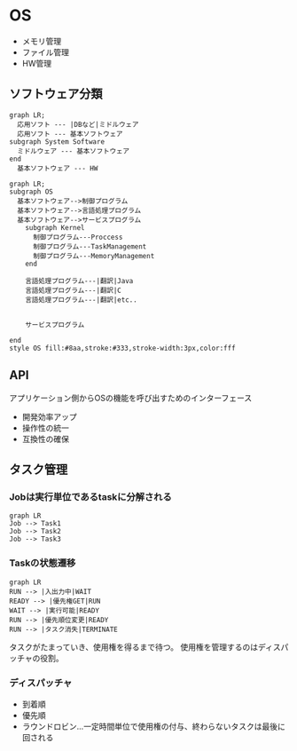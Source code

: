 # OS

+ メモリ管理
+ ファイル管理
+ HW管理

## ソフトウェア分類

```mermaid
graph LR;
  応用ソフト --- |DBなど|ミドルウェア
  応用ソフト --- 基本ソフトウェア
subgraph System Software
  ミドルウェア --- 基本ソフトウェア
end
  基本ソフトウェア --- HW
```

```mermaid
graph LR;
subgraph OS
  基本ソフトウェア-->制御プログラム
  基本ソフトウェア-->言語処理プログラム
  基本ソフトウェア-->サービスプログラム
    subgraph Kernel
      制御プログラム---Proccess
      制御プログラム---TaskManagement
      制御プログラム---MemoryManagement
    end
  
    言語処理プログラム---|翻訳|Java
    言語処理プログラム---|翻訳|C
    言語処理プログラム---|翻訳|etc..
  
  
    サービスプログラム
  
end
style OS fill:#8aa,stroke:#333,stroke-width:3px,color:fff
```

## API

アプリケーション側からOSの機能を呼び出すためのインターフェース

+ 開発効率アップ
+ 操作性の統一
+ 互換性の確保

## タスク管理

### Jobは実行単位であるtaskに分解される

```mermaid
graph LR
Job --> Task1
Job --> Task2
Job --> Task3
```

### Taskの状態遷移

```mermaid
graph LR
RUN --> |入出力中|WAIT
READY --> |優先権GET|RUN
WAIT --> |実行可能|READY
RUN --> |優先順位変更|READY
RUN --> |タスク消失|TERMINATE
```

タスクがたまっていき、使用権を得るまで待つ。
使用権を管理するのはディスパッチャの役割。

### ディスパッチャ

+ 到着順
+ 優先順
+ ラウンドロビン...一定時間単位で使用権の付与、終わらないタスクは最後に回される

